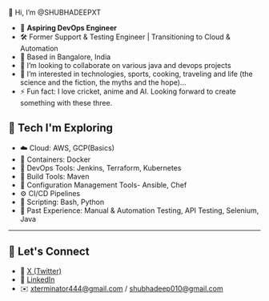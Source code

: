 👋 Hi, I’m @SHUBHADEEPXT
- 🚀 **Aspiring DevOps Engineer**  
- 🛠️ Former Support & Testing Engineer | Transitioning to Cloud & Automation
- 📍 Based in Bangalore, India 
- 💞️ I’m looking to collaborate on various java and devops projects
- 👀 I’m interested in technologies, sports, cooking, traveling and life (the science and the fiction, the myths and the hope)... 
- ⚡ Fun fact: I love cricket, anime and AI. Looking forward to create something with these three.


## 🧰 Tech I'm Exploring
- ☁️ Cloud: AWS, GCP(Basics)
- 🐳 Containers: Docker
- 🔧 DevOps Tools: Jenkins, Terraform, Kubernetes
- 🔧 Build Tools: Maven
- 🔧 Configuration Management Tools- Ansible, Chef
- ⚙️ CI/CD Pipelines
- 💬 Scripting: Bash, Python
- 🧪 Past Experience: Manual & Automation Testing, API Testing, Selenium, Java

---

## 💬 Let's Connect
- 💼 [X (Twitter)](https://x.com/XT1396)
- 💼 [LinkedIn](https://www.linkedin.com/in/shubhadeep-bhowmik-74b5a214b/)
- ✉️ xterminator444@gmail.com / shubhadeep010@gmail.com  


<!---
SHUBHADEEPXT/SHUBHADEEPXT is a ✨ special ✨ repository because its `README.md` (this file) appears on your GitHub profile.
You can click the Preview link to take a look at your changes.
--->
